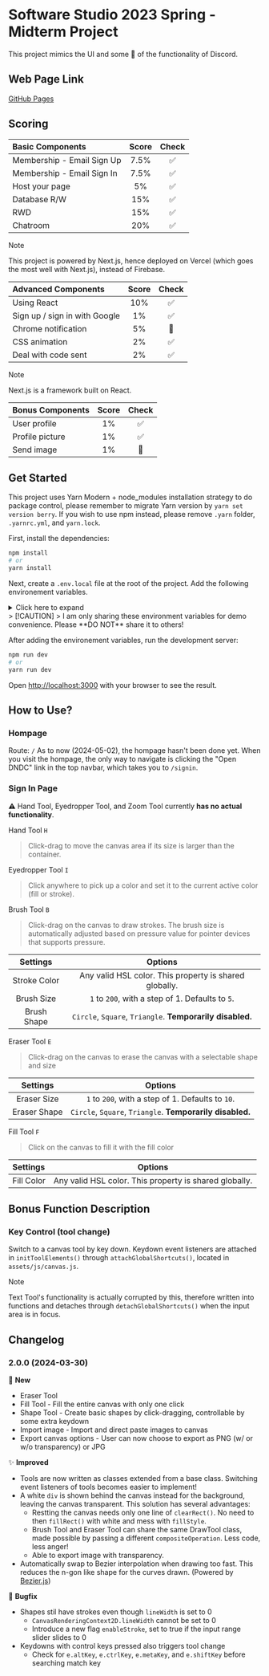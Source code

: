 # Software Studio 2023 Spring - Midterm Project
This project mimics the UI and some :pinching_hand: of the functionality of Discord.

## Web Page Link
[GitHub Pages](https://def-not-dc.vercel.app/)



## Scoring
| **Basic Components**                        | **Score** | **Check**          |
| :------------------------------------------ | :-------: | :----------------: |
| Membership - Email Sign Up                  | 7.5%      | :white_check_mark: |
| Membership - Email Sign In                  | 7.5%      | :white_check_mark: |
| Host your page                              | 5%        | :white_check_mark: |
| Database R/W                                | 15%       | :white_check_mark: |
| RWD                                         | 15%       | :white_check_mark: |
| Chatroom                                    | 20%       | :white_check_mark: |

> [!NOTE]
> This project is powered by Next.js, hence deployed on Vercel (which goes the most well with Next.js), instead of Firebase.

| **Advanced Components**                     | **Score** | **Check**            |
| :------------------------------------------ | :-------: | :------------------: |
| Using React                                 | 10%       | :white_check_mark:   |
| Sign up / sign in with Google               | 1%        | :white_check_mark:   |
| Chrome notification                         | 5%        | :small_red_triangle: |
| CSS animation                               | 2%        | :white_check_mark:   |
| Deal with code sent                         | 2%        | :white_check_mark:   |

> [!NOTE]
> Next.js is a framework built on React.

| **Bonus Components**                        | **Score** | **Check**            |
| :------------------------------------------ | :-------: | :------------------: |
| User profile                                | 1%        | :white_check_mark:   |
| Profile picture                             | 1%        | :white_check_mark:   |
| Send image                                  | 1%        | :small_red_triangle: |



## Get Started
This project uses Yarn Modern + node_modules installation strategy to do package control, please remember to migrate Yarn version by `yarn set version berry`. If you wish to use npm instead, please remove `.yarn` folder, `.yarnrc.yml`, and `yarn.lock`.

First, install the dependencies:

```bash
npm install
# or
yarn install
```

Next, create a `.env.local` file at the root of the project. Add the following environement variables.
<details>
    <summary>Click here to expand</summary>

    ```
    AUTH_SECRET=LI5ubK+ZHFngobSfFyiUjUqBby90pmM+NzLu3s55nHtc

    AUTH_GOOGLE_ID=794276175753-ndaq44m20khcd0d4b1bnpdjstei8rv37.apps.googleusercontent.com
    AUTH_GOOGLE_SECRET=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

    MONGODB_URI=mongodb+srv://108030015:SbY4tEm2QUwJN9DF@clusterdndc.0jub7lp.mongodb.net
    MONGODB_DB=dndcTest

    IMGUR_ID=47c0be817ac37c2
    IMGUR_SECRET=38da011c9655de3f41d0d4ded58f31c2bd416fc2
    ```
</details>
> [!CAUTION]
> I am only sharing these environment variables for demo convenience. Please **DO NOT** share it to others!

After adding the environement variables, run the development server:

```bash
npm run dev
# or
yarn run dev
```

Open [http://localhost:3000](http://localhost:3000) with your browser to see the result.

## How to Use?
### Hompage
Route: `/`
As to now (2024-05-02), the hompage hasn't been done yet. When you visit the hompage, the only way to navigate is clicking the "Open DNDC" link in the top navbar, which takes you to `/signin`.

### Sign In Page

:warning: Hand Tool, Eyedropper Tool, and Zoom Tool currently **has no actual functionality**.

Hand Tool `H`
> Click-drag to move the canvas area if its size is larger than the container.

Eyedropper Tool `I`
> Click anywhere to pick up a color and set it to the current active color (fill or stroke).

Brush Tool `B`
> Click-drag on the canvas to draw strokes. The brush size is automatically adjusted based on pressure value for pointer devices that supports pressure.

| **Settings** | **Options**                                               |
| :----------: | :-------------------------------------------------------: |
| Stroke Color | Any valid HSL color. This property is shared globally.    |
| Brush Size   | `1` to `200`, with a step of 1. Defaults to `5`.          |
| Brush Shape  | `Circle`, `Square`, `Triangle`. **Temporarily disabled.** |

Eraser Tool `E`
> Click-drag on the canvas to erase the canvas with a selectable shape and size

| **Settings** | **Options**                                               |
| :----------: | :-------------------------------------------------------: |
| Eraser Size  | `1` to `200`, with a step of 1. Defaults to `10`.         |
| Eraser Shape | `Circle`, `Square`, `Triangle`. **Temporarily disabled.** |

Fill Tool `F`
> Click on the canvas to fill it with the fill color

| **Settings** | **Options**                                            |
| :----------- | :----------------------------------------------------: |
| Fill Color   | Any valid HSL color. This property is shared globally. |



## Bonus Function Description
### Key Control (tool change)
Switch to a canvas tool by key down. Keydown event listeners are attached in `initToolElements()` through `attachGlobalShortcuts()`, located in `assets/js/canvas.js`.
> [!NOTE]
> Text Tool's functionality is actually corrupted by this, therefore written into functions and detaches through `detachGlobalShortcuts()` when the input area is in focus.



## Changelog
### 2.0.0 (2024-03-30)
:rocket: **New**
- Eraser Tool
- Fill Tool - Fill the entire canvas with only one click
- Shape Tool - Create basic shapes by click-dragging, controllable by some extra keydown
- Import image - Import and direct paste images to canvas
- Export canvas options - User can now choose to export as PNG (w/ or w/o transparency) or JPG

:sparkles: **Improved**
- Tools are now written as classes extended from a base class. Switching event listeners of tools becomes easier to implement!
- A white `div` is shown behind the canvas instead for the background, leaving the canvas transparent. This solution has several advantages:
    - Restting the canvas needs only one line of `clearRect()`. No need to then `fillRect()` with white and mess with `fillStyle`.
    - Brush Tool and Eraser Tool can share the same DrawTool class, made possible by passing a different `compositeOperation`. Less code, less anger!
    - Able to export image with transparency.
- Automatically swap to Bezier interpolation when drawing too fast. This reduces the n-gon like shape for the curves drawn. (Powered by [Bezier.js](https://github.com/Pomax/bezierjs))

:bug: **Bugfix**
- Shapes stil have strokes even though `lineWidth` is set to 0
    - `CanvasRenderingContext2D.lineWidth` cannot be set to 0
    - Introduce a new flag `enableStroke`, set to true if the input range slider slides to 0
- Keydowns with control keys pressed also triggers tool change
    - Check for `e.altKey`, `e.ctrlKey`, `e.metaKey`, and `e.shiftKey` before searching match key